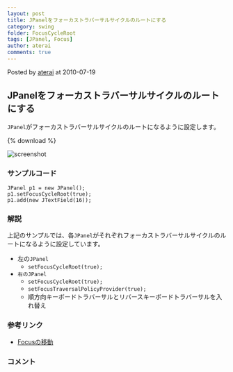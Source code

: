 ```yaml
---
layout: post
title: JPanelをフォーカストラバーサルサイクルのルートにする
category: swing
folder: FocusCycleRoot
tags: [JPanel, Focus]
author: aterai
comments: true
---
```


Posted by [aterai](http://terai.xrea.jp/aterai.html) at 2010-07-19

## JPanelをフォーカストラバーサルサイクルのルートにする
`JPanel`がフォーカストラバーサルサイクルのルートになるように設定します。

{% download %}

![screenshot](https://lh4.googleusercontent.com/_9Z4BYR88imo/TQTNCX36INI/AAAAAAAAAaI/xunzBpsDJLk/s800/FocusCycleRoot.png)

### サンプルコード
<pre class="prettyprint"><code>JPanel p1 = new JPanel();
p1.setFocusCycleRoot(true);
p1.add(new JTextField(16));
</code></pre>

### 解説
上記のサンプルでは、各`JPanel`がそれぞれフォーカストラバーサルサイクルのルートになるように設定しています。

- 左の`JPanel`
    - `setFocusCycleRoot(true);`
- `右のJPanel`
    - `setFocusCycleRoot(true);`
    - `setFocusTraversalPolicyProvider(true);`
    - 順方向キーボードトラバーサルとリバースキーボードトラバーサルを入れ替え

<!-- dummy comment line for breaking list -->

### 参考リンク
- [Focusの移動](http://terai.xrea.jp/Swing/FocusTraversal.html)

<!-- dummy comment line for breaking list -->

### コメント
